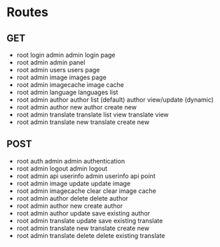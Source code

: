 # Routes

## GET

- root login admin          admin login page
- root admin                admin panel
- root admin users          users page
- root admin image          images page
- root admin imagecache     image cache
- root admin language       languages list
- root admin author         author list (default)
                            author view/update (dynamic)
- root admin author new     author create new
- root admin translate      translate list view
                            translate view
- root admin translate new  translate create new

## POST

- root auth admin               admin authentication
- root admin logout             admin logout
- root admin api userinfo       admin userinfo api point
- root admin image update       update image
- root admin imagecache clear   clear image cache
- root admin author delete      delete author
- root admin author new         create author
- root admin author update      save existing author
- root admin translate update   save existing translate
- root admin translate new      translate create new
- root admin translate delete   delete existing translate
